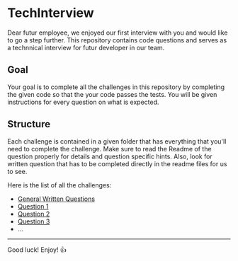 # TechInterview
Dear futur employee, we enjoyed our first interview with you and would like to go a step further. This repository contains code questions and serves as a technnical interview for futur developer in our team.

## Goal
Your goal is to complete all the challenges in this repository by completing the given code so that the your code passes the tests.
You will be given instructions for every question on what is expected.

## Structure
Each challenge is contained in a given folder that has everything that you'll need to complete the challenge. Make sure to read the Readme of the question properly for details and question specific hints.
Also, look for written question that has to be completed directly in the readme files for us to see.

Here is the list of all the challenges:
- [General Written Questions](WrittenQuestions\Readme.md)
- [Question 1](Q1)
- [Question 2](Q2)
- [Question 3](Q3)
- ...

---

Good luck! Enjoy! 👍